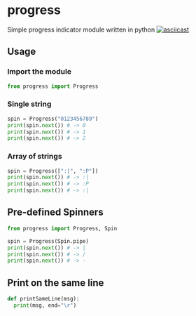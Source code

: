 # progress

Simple progress indicator module written in python
[![asciicast](https://asciinema.org/a/0UwAnrQrjyr0h1Rf4rNg57U9M.png)](https://asciinema.org/a/0UwAnrQrjyr0h1Rf4rNg57U9M)

## Usage

### Import the module
```python
from progress import Progress
```

### Single string
```python
spin = Progress("0123456789")
print(spin.next()) # -> 0
print(spin.next()) # -> 1
print(spin.next()) # -> 2
```

### Array of strings
```python
spin = Progress([":|", ":P"])
print(spin.next()) # -> :|
print(spin.next()) # -> :P
print(spin.next()) # -> :|
```

## Pre-defined Spinners
```python
from progress import Progress, Spin

spin = Progress(Spin.pipe)
print(spin.next()) # -> |
print(spin.next()) # -> /
print(spin.next()) # -> -
```

## Print on the same line
```python
def printSameLine(msg):
  print(msg, end="\r")
```

